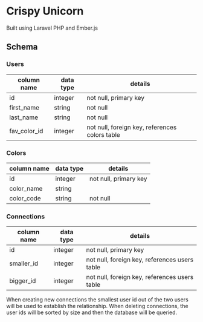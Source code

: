 # Crispy Unicorn
Built using Laravel PHP and Ember.js

## Schema
### Users
column name | data type | details
-|-|-
id | integer | not null, primary key
first_name | string | not null
last_name | string | not null
fav_color_id | integer | not null, foreign key, references colors table

### Colors
column name | data type | details
-|-|-
id | integer | not null, primary key
color_name | string |
color_code | string | not null

### Connections
column name | data type | details
-|-|-
id | integer | not null, primary key
smaller_id | integer | not null, foreign key, references users table
bigger_id | integer | not null, foreign key, references users table
When creating new connections the smallest user id out of the two users will be used to establish the relationship. When deleting connections, the user ids will be sorted by size and then the database will be queried.
